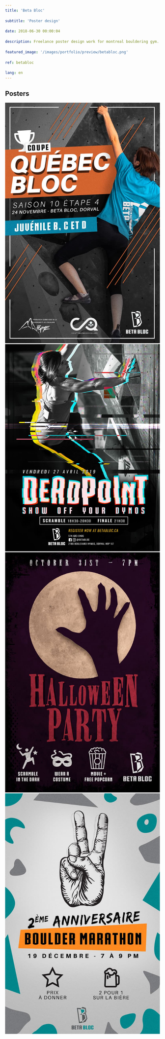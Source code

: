 ```yaml
---
title: 'Beta Bloc'

subtitle: 'Poster design'

date: 2018-06-30 00:00:04

description: Freelance poster design work for montreal bouldering gym.

featured_image: '/images/portfolio/preview/betabloc.png'

ref: betabloc

lang: en
---
```



## Posters

<div class="gallery" data-columns="2">
	<img src="/images/portfolio/beta_bloc/coupe_quebec.jpg">
	<img src="/images/portfolio/beta_bloc/deadpoint4.jpg">
	<img src="/images/portfolio/beta_bloc/halloween.jpg">
	<img src="/images/portfolio/beta_bloc/2_year_anniversary.jpg">
</div>